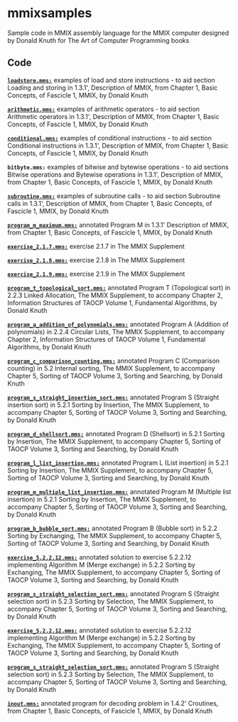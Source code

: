 # mmixsamples
Sample code in MMIX assembly language for the MMIX computer designed by Donald Knuth for The Art of Computer Programming books

## Code

[**`loadstore.mms:`**](loadstore.mms) examples of load and store instructions - to aid section Loading and storing in 1.3.1', Description of MMIX, from Chapter 1, Basic Concepts, of Fascicle 1, MMIX, by Donald Knuth

[**`arithmetic.mms:`**](arithmetic.mms) examples of arithmetic operators - to aid section Arithmetic operators in 1.3.1', Description of MMIX, from Chapter 1, Basic Concepts, of Fascicle 1, MMIX, by Donald Knuth

[**`conditional.mms:`**](conditional.mms) examples of conditional instructions - to aid section Conditional instructions in 1.3.1', Description of MMIX, from Chapter 1, Basic Concepts, of Fascicle 1, MMIX, by Donald Knuth

**`bitbyte.mms:`** examples of bitwise and bytewise operations - to aid sections Bitwise operations and Bytewise operations in 1.3.1', Description of MMIX, from Chapter 1, Basic Concepts, of Fascicle 1, MMIX, by Donald Knuth

[**`subroutine.mms:`**](subroutine.mms) examples of subroutine calls - to aid section Subroutine calls in 1.3.1', Description of MMIX, from Chapter 1, Basic Concepts, of Fascicle 1, MMIX, by Donald Knuth

[**`program_m_maximum.mms:`**](program_m_maximum.mms) annotated Program M in 1.3.1' Description of MMIX, from Chapter 1, Basic Concepts, of Fascicle 1, MMIX, by Donald Knuth

[**`exercise_2.1.7.mms:`**](exercise_2.1.7.mms) exercise 2.1.7 in The MMIX Supplement

[**`exercise_2.1.8.mms:`**](exercise_2.1.8.mms) exercise 2.1.8 in The MMIX Supplement

[**`exercise_2.1.9.mms:`**](exercise_2.1.9.mms) exercise 2.1.9 in The MMIX Supplement

[**`program_t_topological_sort.mms:`**](program_t_topological_sort.mms) annotated Program T (Topological sort) in 2.2.3 Linked Allocation, The MMIX Supplement, to accompany Chapter 2, Information Structures of TAOCP Volume 1, Fundamental Algorithms, by Donald Knuth

[**`program_a_addition_of_polynomials.mms:`**](program_a_addition_of_polynomials.mms) annotated Program A (Addition of polynomials) in 2.2.4 Circular Lists, The MMIX Supplement, to accompany Chapter 2, Information Structures of TAOCP Volume 1, Fundamental Algorithms, by Donald Knuth

[**`program_c_comparison_counting.mms:`**](program_c_comparison_counting.mms) annotated Program C (Comparison counting) in 5.2 Internal sorting, The MMIX Supplement, to accompany Chapter 5, Sorting of TAOCP Volume 3, Sorting and Searching, by Donald Knuth

[**`program_s_straight_insertion_sort.mms:`**](program_s_straight_insertion_sort.mms) annotated Program S (Straight insertion sort) in 5.2.1 Sorting by Insertion, The MMIX Supplement, to accompany Chapter 5, Sorting of TAOCP Volume 3, Sorting and Searching, by Donald Knuth

[**`program_d_shellsort.mms:`**](program_d_shellsort.mms) annotated Program D (Shellsort) in 5.2.1 Sorting by Insertion, The MMIX Supplement, to accompany Chapter 5, Sorting of TAOCP Volume 3, Sorting and Searching, by Donald Knuth

[**`program_l_list_insertion.mms:`**](program_l_list_insertion.mms) annotated Program L (List insertion) in 5.2.1 Sorting by Insertion, The MMIX Supplement, to accompany Chapter 5, Sorting of TAOCP Volume 3, Sorting and Searching, by Donald Knuth

[**`program_m_multiple_list_insertion.mms:`**](program_m_multiple_list_insertion.mms) annotated Program M (Multiple list insertion) in 5.2.1 Sorting by Insertion, The MMIX Supplement, to accompany Chapter 5, Sorting of TAOCP Volume 3, Sorting and Searching, by Donald Knuth

[**`program_b_bubble_sort.mms:`**](program_b_bubble_sort.mms) annotated Program B (Bubble sort) in 5.2.2 Sorting by Exchanging, The MMIX Supplement, to accompany Chapter 5, Sorting of TAOCP Volume 3, Sorting and Searching, by Donald Knuth

[**`exercise_5.2.2.12.mms:`**](exercise_5.2.2.12.mms) annotated solution to exercise 5.2.2.12 implementing Algorithm M (Merge exchange) in 5.2.2 Sorting by Exchanging, The MMIX Supplement, to accompany Chapter 5, Sorting of TAOCP Volume 3, Sorting and Searching, by Donald Knuth

[**`program_s_straight_selection_sort.mms:`**](program_s_straight_selection_sort.mms) annotated Program S (Straight selection sort) in 5.2.3 Sorting by Selection, The MMIX Supplement, to accompany Chapter 5, Sorting of TAOCP Volume 3, Sorting and Searching, by Donald Knuth

[**`exercise_5.2.2.12.mms:`**](exercise_5.2.2.12.mms) annotated solution to exercise 5.2.2.12 implementing Algorithm M (Merge exchange) in 5.2.2 Sorting by Exchanging, The MMIX Supplement, to accompany Chapter 5, Sorting of TAOCP Volume 3, Sorting and Searching, by Donald Knuth

[**`program_s_straight_selection_sort.mms:`**](program_s_straight_selection_sort.mms) annotated Program S (Straight selection sort) in 5.2.3 Sorting by Selection, The MMIX Supplement, to accompany Chapter 5, Sorting of TAOCP Volume 3, Sorting and Searching, by Donald Knuth

[**`inout.mms:`**](inout.mms) annotated program for decoding problem in 1.4.2' Croutines, from Chapter 1, Basic Concepts, of Fascicle 1, MMIX, by Donald Knuth
